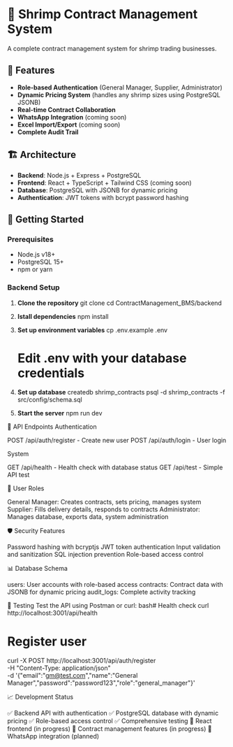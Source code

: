 # 🦐 Shrimp Contract Management System

A complete contract management system for shrimp trading businesses.

## 🎯 Features

- **Role-based Authentication** (General Manager, Supplier, Administrator)
- **Dynamic Pricing System** (handles any shrimp sizes using PostgreSQL JSONB)
- **Real-time Contract Collaboration**
- **WhatsApp Integration** (coming soon)
- **Excel Import/Export** (coming soon)
- **Complete Audit Trail**

## 🏗️ Architecture

- **Backend**: Node.js + Express + PostgreSQL
- **Frontend**: React + TypeScript + Tailwind CSS (coming soon)
- **Database**: PostgreSQL with JSONB for dynamic pricing
- **Authentication**: JWT tokens with bcrypt password hashing

## 🚀 Getting Started

### Prerequisites
- Node.js v18+
- PostgreSQL 15+
- npm or yarn

### Backend Setup

1. **Clone the repository**
   git clone <your-repo-url>
   cd ContractManagement_BMS/backend
   
2. **Istall dependencies**
   npm install

3. **Set up environment variables**
   cp .env.example .env
   # Edit .env with your database credentials

4. **Set up database**
   createdb shrimp_contracts
   psql -d shrimp_contracts -f src/config/schema.sql
   
5. **Start the server**
   npm run dev

📡 API Endpoints
Authentication

POST /api/auth/register - Create new user
POST /api/auth/login - User login

System

GET /api/health - Health check with database status
GET /api/test - Simple API test

👥 User Roles

General Manager: Creates contracts, sets pricing, manages system
Supplier: Fills delivery details, responds to contracts
Administrator: Manages database, exports data, system administration

🛡️ Security Features

Password hashing with bcryptjs
JWT token authentication
Input validation and sanitization
SQL injection prevention
Role-based access control

📊 Database Schema

users: User accounts with role-based access
contracts: Contract data with JSONB for dynamic pricing
audit_logs: Complete activity tracking

🧪 Testing
Test the API using Postman or curl:
bash# Health check
curl http://localhost:3001/api/health

# Register user
curl -X POST http://localhost:3001/api/auth/register \
  -H "Content-Type: application/json" \
  -d '{"email":"gm@test.com","name":"General Manager","password":"password123","role":"general_manager"}'

📈 Development Status

✅ Backend API with authentication
✅ PostgreSQL database with dynamic pricing
✅ Role-based access control
✅ Comprehensive testing
🔄 React frontend (in progress)
🔄 Contract management features (in progress)
🔄 WhatsApp integration (planned)
